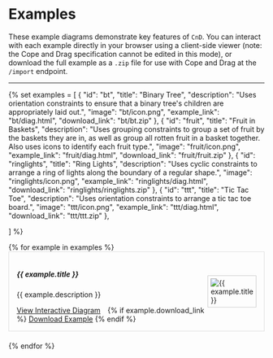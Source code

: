 # Examples


These example diagrams demonstrate key features of `CnD`. You can interact with each example directly in your browser using a client-side viewer (note: the Cope and Drag specification cannot be edited in this mode), or download the full example as a `.zip` file for use with Cope and Drag at the `/import` endpoint.

---

{% set examples = [
    {
        "id": "bt",
        "title": "Binary Tree",
        "description": "Uses orientation constraints to ensure that a binary tree's children are appropriately laid out.",
        "image": "bt/icon.png",
        "example_link": "bt/diag.html",
        "download_link": "bt/bt.zip"
    },
    {
        "id": "fruit",
        "title": "Fruit in Baskets",
        "description": "Uses grouping constraints to group a set of fruit by the baskets they are in, as well as group all rotten fruit in a basket together. Also uses icons to identify each fruit type.",
        "image": "fruit/icon.png",
        "example_link": "fruit/diag.html",
        "download_link": "fruit/fruit.zip"
    },
    {
        "id": "ringlights",
        "title": "Ring Lights",
        "description": "Uses cyclic constraints to arrange a ring of lights along the boundary of a regular shape.",
        "image": "ringlights/icon.png",
        "example_link": "ringlights/diag.html",
        "download_link": "ringlights/ringlights.zip"
    },
    {
        "id": "ttt",
        "title": "Tic Tac Toe",
        "description": "Uses orientation constraints to arrange a tic tac toe board.",
        "image": "ttt/icon.png",
        "example_link": "ttt/diag.html",
        "download_link": "ttt/ttt.zip"
    },

] %}

<div class="container">
  <div class="row">
    {% for example in examples %}
    <div class="col-md-12" style="margin-bottom: 20px;" id="{{example.id}}">
      <div class="card" style="display: flex; flex-direction: row; align-items: center; padding: 15px; border: 1px solid #ddd;">
        <!-- Text Column -->
        <div class="col-md-8">
          <h5 class="card-title">{{ example.title }}</h5>
          <p class="card-text">{{ example.description }}</p>
          <a href="{{ example.example_link }}" class="btn btn-primary" style="margin-right: 10px;">View Interactive Diagram</a>
          {% if example.download_link %}
          <a href="{{ example.download_link }}" class="btn btn-secondary" download>Download Example</a>
          {% endif %}
        </div>
        <!-- Image Column -->
        <div class="col-md-4 text-center">
          <img src="{{ example.image }}" alt="{{ example.title }}" style="max-height: 300px; max-width: 300px; width: auto; height: auto; border: 1px solid #ccc; padding: 5px;">
        </div>
      </div>
    </div>
    {% endfor %}
  </div>
</div>